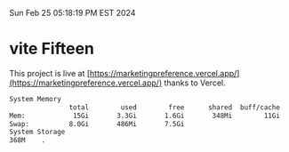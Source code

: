 Sun Feb 25 05:18:19 PM EST 2024

# vite Fifteen


This project is live at [https://marketingpreference.vercel.app/](https://marketingpreference.vercel.app/) thanks to Vercel.

```bash
System Memory
               total        used        free      shared  buff/cache   available
Mem:            15Gi       3.3Gi       1.6Gi       348Mi        11Gi        12Gi
Swap:          8.0Gi       486Mi       7.5Gi
System Storage
368M	.

